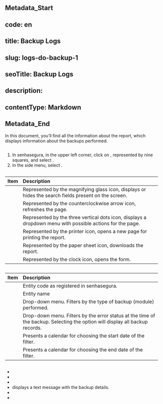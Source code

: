 ## Metadata_Start 
## code: en
## title: Backup Logs 
## slug: logs-do-backup-1 
## seoTitle: Backup Logs 
## description:  
## contentType: Markdown 
## Metadata_End
In this document, you’ll find all the information about the  report, which displays information about the backups performed.

## 

1. In senhasegura, in the upper left corner, click on , represented by nine squares, and select .  
2. In the side menu, select .

## 

| Item | Description |
| :---- | :---- |
|  | Represented by the magnifying glass icon, displays or hides the search fields present on the screen. |
|  | Represented by the counterclockwise arrow icon, refreshes the page. |
|  | Represented by the three vertical dots icon, displays a dropdown menu with possible actions for the page. |
|  | Represented by the printer icon, opens a new page for printing the report. |
|  | Represented by the paper sheet icon, downloads the report. |
|  | Represented by the clock icon, opens the  form. |

## 

| Item | Description |
| :---- | :---- |
|  | Entity code as registered in senhasegura. |
|  | Entity name |
|  | Drop-down menu. Filters by the type of backup (module) performed. |
|  | Drop-down menu. Filters by the error status at the time of the backup. Selecting the  option will display all backup records. |
|  | Presents a calendar for choosing the start date of the filter. |
|  | Presents a calendar for choosing the end date of the filter. |

## 

*   
*   
*   
*  displays a text message with the backup details.  
*   
* 
